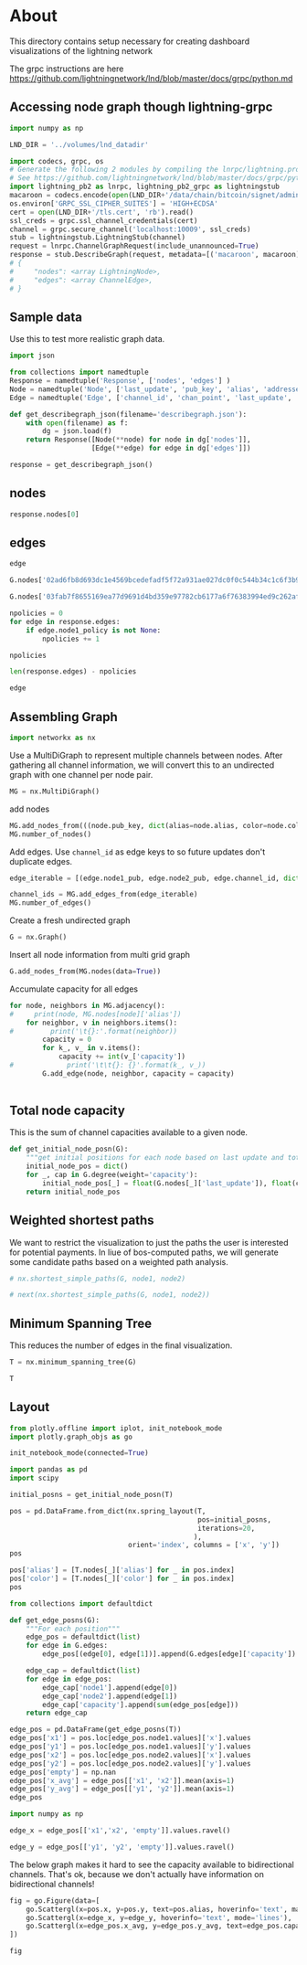 
# About

This directory contains setup necessary for creating dashboard visualizations of the lightning network

The grpc instructions are here https://github.com/lightningnetwork/lnd/blob/master/docs/grpc/python.md


## Accessing node graph though lightning-grpc

```python
import numpy as np
```

```python
LND_DIR = '../volumes/lnd_datadir'
```

```python
import codecs, grpc, os
# Generate the following 2 modules by compiling the lnrpc/lightning.proto with the grpcio-tools.
# See https://github.com/lightningnetwork/lnd/blob/master/docs/grpc/python.md for instructions.
import lightning_pb2 as lnrpc, lightning_pb2_grpc as lightningstub
macaroon = codecs.encode(open(LND_DIR+'/data/chain/bitcoin/signet/admin.macaroon', 'rb').read(), 'hex')
os.environ['GRPC_SSL_CIPHER_SUITES'] = 'HIGH+ECDSA'
cert = open(LND_DIR+'/tls.cert', 'rb').read()
ssl_creds = grpc.ssl_channel_credentials(cert)
channel = grpc.secure_channel('localhost:10009', ssl_creds)
stub = lightningstub.LightningStub(channel)
request = lnrpc.ChannelGraphRequest(include_unannounced=True)
response = stub.DescribeGraph(request, metadata=[('macaroon', macaroon)])
# { 
#     "nodes": <array LightningNode>,
#     "edges": <array ChannelEdge>,
# }
```

## Sample data


Use this to test more realistic graph data.

```python
import json

from collections import namedtuple
Response = namedtuple('Response', ['nodes', 'edges'] )
Node = namedtuple('Node', ['last_update', 'pub_key', 'alias', 'addresses', 'color', 'features'])
Edge = namedtuple('Edge', ['channel_id', 'chan_point', 'last_update', 'node1_pub', 'node2_pub', 'capacity', 'node1_policy', 'node2_policy'])

def get_describegraph_json(filename='describegraph.json'):
    with open(filename) as f:
        dg = json.load(f)
    return Response([Node(**node) for node in dg['nodes']],
                    [Edge(**edge) for edge in dg['edges']])
```

```python
response = get_describegraph_json()
```

## nodes

```python
response.nodes[0]
```

## edges

```python
edge
```

```python
G.nodes['02ad6fb8d693dc1e4569bcedefadf5f72a931ae027dc0f0c544b34c1c6f3b9a02b']
```

```python
G.nodes['03fab7f8655169ea77d9691d4bd359e97782cb6177a6f76383994ed9c262af97a5']
```

```python
npolicies = 0
for edge in response.edges:
    if edge.node1_policy is not None:
        npolicies += 1
```

```python
npolicies
```

```python
len(response.edges) - npolicies
```

```python
edge
```

## Assembling Graph

```python
import networkx as nx
```

Use a MultiDiGraph to represent multiple channels between nodes. After gathering all channel information, we will convert this to an undirected graph with one channel per node pair.

```python
MG = nx.MultiDiGraph()
```

add nodes

```python
MG.add_nodes_from(((node.pub_key, dict(alias=node.alias, color=node.color, last_update=node.last_update)) for node in response.nodes))
MG.number_of_nodes()
```

Add edges. Use `channel_id` as edge keys to so future updates don't duplicate edges.

```python
edge_iterable = [(edge.node1_pub, edge.node2_pub, edge.channel_id, dict(capacity=edge.capacity)) for edge in response.edges]
```

```python
channel_ids = MG.add_edges_from(edge_iterable)
MG.number_of_edges()
```

Create a fresh undirected graph

```python
G = nx.Graph()
```

Insert all node information from multi grid graph

```python
G.add_nodes_from(MG.nodes(data=True))
```

Accumulate capacity for all edges

```python
for node, neighbors in MG.adjacency():
#     print(node, MG.nodes[node]['alias'])
    for neighbor, v in neighbors.items():
#         print('\t{}:'.format(neighbor))
        capacity = 0
        for k_, v_ in v.items():
            capacity += int(v_['capacity'])
#             print('\t\t{}: {}'.format(k_, v_))
        G.add_edge(node, neighbor, capacity = capacity)
    
```

## Total node capacity
This is the sum of channel capacities available to a given node.

```python
def get_initial_node_posn(G):
    """get initial positions for each node based on last update and total capacity"""
    initial_node_pos = dict()
    for _, cap in G.degree(weight='capacity'):
        initial_node_pos[_] = float(G.nodes[_]['last_update']), float(cap)
    return initial_node_pos
```

## Weighted shortest paths
We want to restrict the visualization to just the paths the user is interested for potential payments.
In liue of bos-computed paths, we will generate some candidate paths based on a weighted path analysis.

```python
# nx.shortest_simple_paths(G, node1, node2)
```

```python
# next(nx.shortest_simple_paths(G, node1, node2))
```

## Minimum Spanning Tree

This reduces the number of edges in the final visualization.

```python
T = nx.minimum_spanning_tree(G)
```

```python
T
```

## Layout

```python
from plotly.offline import iplot, init_notebook_mode
import plotly.graph_objs as go
```

```python
init_notebook_mode(connected=True)
```

```python
import pandas as pd
import scipy
```

```python
initial_posns = get_initial_node_posn(T)
```

```python
pos = pd.DataFrame.from_dict(nx.spring_layout(T,
                                              pos=initial_posns,
                                              iterations=20,
                                             ),
                             orient='index', columns = ['x', 'y'])
pos
```

```python
pos['alias'] = [T.nodes[_]['alias'] for _ in pos.index]
pos['color'] = [T.nodes[_]['color'] for _ in pos.index]
pos
```

```python
from collections import defaultdict
```

```python
def get_edge_posns(G):
    """For each position"""
    edge_pos = defaultdict(list)
    for edge in G.edges:
        edge_pos[(edge[0], edge[1])].append(G.edges[edge]['capacity'])

    edge_cap = defaultdict(list)
    for edge in edge_pos:
        edge_cap['node1'].append(edge[0])
        edge_cap['node2'].append(edge[1])
        edge_cap['capacity'].append(sum(edge_pos[edge]))
    return edge_cap

edge_pos = pd.DataFrame(get_edge_posns(T))
edge_pos['x1'] = pos.loc[edge_pos.node1.values]['x'].values
edge_pos['y1'] = pos.loc[edge_pos.node1.values]['y'].values
edge_pos['x2'] = pos.loc[edge_pos.node2.values]['x'].values
edge_pos['y2'] = pos.loc[edge_pos.node2.values]['y'].values
edge_pos['empty'] = np.nan
edge_pos['x_avg'] = edge_pos[['x1', 'x2']].mean(axis=1)
edge_pos['y_avg'] = edge_pos[['y1', 'y2']].mean(axis=1)
edge_pos
```

```python
import numpy as np
```

```python
edge_x = edge_pos[['x1','x2', 'empty']].values.ravel()
```

```python
edge_y = edge_pos[['y1', 'y2', 'empty']].values.ravel()
```

The below graph makes it hard to see the capacity available to bidirectional channels. That's ok, because we don't actually have information on bidirectional channels!

```python
fig = go.Figure(data=[
    go.Scattergl(x=pos.x, y=pos.y, text=pos.alias, hoverinfo='text', marker=dict(color=pos.color), mode='markers'),
    go.Scattergl(x=edge_x, y=edge_y, hoverinfo='text', mode='lines'),
    go.Scattergl(x=edge_pos.x_avg, y=edge_pos.y_avg, text=edge_pos.capacity, hoverinfo='text', mode='markers'),
])

fig
```

```python

```
